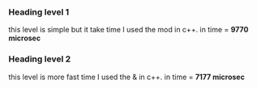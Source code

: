 ### Heading level 1
this level is simple but it take time I used the mod in c++. 
in time = **9770 microsec**

### Heading level 2
this level is more fast time I used the & in c++. 
in time = **7177 microsec**
